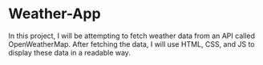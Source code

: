 # Weather-App
In this project, I will be attempting to fetch weather data from an API called OpenWeatherMap. After fetching the data, I will use HTML, CSS, and JS to display these data in a readable way. 
